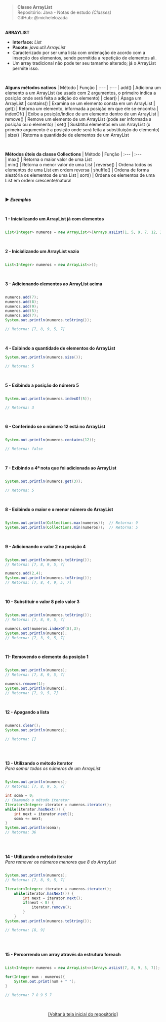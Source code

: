 > **Classe ArrayList**     
> Repositório: Java - Notas de estudo *(Classes)*    
> GitHub: @michelelozada
&nbsp;
     
&nbsp;    
 **ARRAYLIST**  
 - **Interface:** *List*    
 - **Pacote:** *java.util.ArrayList*    
 - Caracterizado por ser uma lista com ordenação de acordo com a inserção dos elementos, sendo permitida a repetição de elementos ali.   
 - Um array tradicional não pode ter seu tamanho alterado; já o ArrayList permite isso.    

&nbsp;
     
**Alguns métodos nativos**
| Método      | Função
| :---        | :---
| add()       | Adiciona um elemento a um ArrayList (se usado com 2 argumentos, o primeiro indica a posição onde será feita a adição do elemento)
| clear()     | Apaga um ArrayList
| contains()  | Examina se um elemento consta em um ArrayList
| get()       | Retorna um elemento, informada a posição em que ele se encontra
| indexOf()   | Exibe a posição/índice de um elemento dentro de um ArrayList 
| remove()    | Remove um elemento de um ArrayList (pode ser informada a posição ou o elemento)
| set()       | Susbtitui elementos em um ArrayList (o primeiro argumento é a posição onde será feita a substituição do elemento)
| size()      | Retorna a quantidade de elementos de um ArrayList

&nbsp;
     
**Métodos úteis da classe Collections**
| Método    | Função
| :---      | :---	
| max()     | Retorna o maior valor de uma List  
| min()     | Retorna o menor valor de uma List
| reverse() | Ordena todos os elementos de uma List em ordem reversa
| shuffle() | Ordena de forma aleatória os elementos de uma List
| sort()    | Ordena os elementos de uma List em ordem crescente/natural

&nbsp;

:arrow_forward: ***Exemplos***

&nbsp;  

**1 - Inicializando um ArrayList já com elementos**  
```java

List<Integer> numeros = new ArrayList<>(Arrays.asList(1, 5, 9, 7, 12, 2, 2));
```
&nbsp; 	

**2 - Inicializando um ArrayList vazio**
```java

List<Integer> numeros = new ArrayList<>();
```
&nbsp; 	  

**3 - Adicionando elementos ao ArrayList acima**
```java

numeros.add(7);
numeros.add(8);
numeros.add(9);
numeros.add(5);
numeros.add(7);
System.out.println(numeros.toString());

// Retorna: [7, 8, 9, 5, 7]
```
&nbsp; 	  

**4 - Exibindo a quantidade de elementos do ArrayList**
```java
System.out.println(numeros.size());

// Retorna: 5
```
&nbsp; 	  

**5 - Exibindo a posição do número 5**
```java

System.out.println(numeros.indexOf(5));

// Retorna: 3
```
&nbsp; 	  

**6 - Conferindo se o número 12 está no ArrayList**
```java

System.out.println(numeros.contains(12));

// Retorna: false
```
&nbsp; 	  

**7 - Exibindo a 4ª nota que foi adicionada ao ArrayList**
```java

System.out.println(numeros.get(3));

// Retorna: 5
```
&nbsp; 	  

**8 - Exibindo o maior e o menor número do ArrayList**
```java

System.out.println(Collections.max(numeros));  // Retorna: 9
System.out.println(Collections.min(numeros));  // Retorna: 5
```
&nbsp; 	  

**9 - Adicionando o valor 2 na posição 4**
```java

System.out.println(numeros.toString());
// Retorna: [7, 8, 9, 5, 7]

numeros.add(2,4);
System.out.println(numeros.toString());
// Retorna: [7, 8, 4, 9, 5, 7]
```
&nbsp; 	  

**10 - Substituir o valor 8 pelo valor 3**
```java

System.out.println(numeros.toString());
// Retorna: [7, 8, 9, 5, 7]

numeros.set(numeros.indexOf(8),3);
System.out.println(numeros);
// Retorna: [7, 3, 9, 5, 7]
```
&nbsp; 	  

**11- Removendo o elemento da posição 1**
```java

System.out.println(numeros);
// Retorna: [7, 8, 9, 5, 7]

numeros.remove(1);
System.out.println(numeros);
// Retorna: [7, 9, 5, 7]
```
&nbsp; 	  

**12 - Apagando a lista**
```java

numeros.clear();
System.out.println(numeros);

// Retorna: []
```
&nbsp;  
     
&nbsp;   
**13 - Utilizando o método iterator**  
*Para somar todos os números de um ArrayList*
```java

System.out.println(numeros);
// Retorna: [7, 8, 9, 5, 7]

int soma = 0;
// Chamando o método iterator
Iterator<Integer> iterator = numeros.iterator();
while(iterator.hasNext()) {
	int next = iterator.next();
	soma += next;
}
System.out.println(soma);
// Retorna: 36
```
&nbsp;
     
&nbsp;    
**14 - Utilizando o método iterator**  
*Para remover os números menores que 8 do ArrayList*
```java

System.out.println(numeros);
// Retorna: [7, 8, 9, 5, 7]

Iterator<Integer> iterator = numeros.iterator();
	while(iterator.hasNext()) {
		int next = iterator.next();
		if(next < 8) {
			iterator.remove();
		}
	}
System.out.println(numeros.toString());

// Retorna: [8, 9]
```
&nbsp;
     
&nbsp;    
**15 - Percorrendo um array através da estrutura foreach**
```java

List<Integer> numeros = new ArrayList<>(Arrays.asList(7, 8, 9, 5, 7));
		
for(Integer num : numeros){
	System.out.print(num + " ");
}

// Retorna: 7 8 9 5 7 
```

&nbsp;

<div align="center">
<a href="https://github.com/michelelozada/Java-Study-Notes">[Voltar à tela inicial do repositório]</a>
</div>